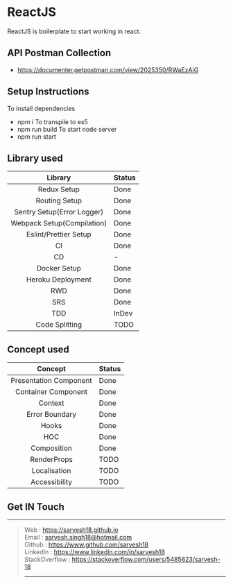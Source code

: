 # ReactJS

ReactJS is boilerplate to start working in react.


## API Postman Collection
* https://documenter.getpostman.com/view/2025350/RWaEzAiG

## Setup Instructions
To install dependencies
* npm i 
To transpile to es5
* npm run build
To start node server
* npm run start


## Library used

| Library                   | Status  |
|:-------------------------:|---------|
| Redux Setup               | Done    |
| Routing Setup             | Done    |
| Sentry Setup(Error Logger)| Done    |
| Webpack Setup(Compilation)| Done    |
| Eslint/Prettier Setup     | Done    |
| CI                        | Done    |
| CD                        | -       |
| Docker Setup              | Done    |
| Heroku Deployment         | Done    |
| RWD                       | Done    |
| SRS                       | Done    |
| TDD                       | InDev   |
| Code Splitting            | TODO    |

## Concept used
| Concept                   | Status  |
|:-------------------------:|---------|
| Presentation Component    | Done    |
| Container Component       | Done    |
| Context                   | Done    |
| Error Boundary            | Done    |
| Hooks                     | Done    |
| HOC                       | Done    |
| Composition               | Done    |
| RenderProps               | TODO    |
| Localisation              | TODO    |
| Accessibility             | TODO    |


## Get IN Touch 
-----------------
>Web : https://sarvesh18.github.io <br>
>Email : sarvesh.singh18@hotmail.com <br>
>Github : https://www.github.com/sarvesh18 <br>
>LinkedIn : https://www.linkedin.com/in/sarvesh18 <br>
>StackOverflow : https://stackoverflow.com/users/5485623/sarvesh-18 <br>
><hr>
